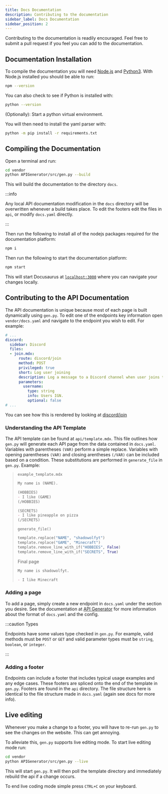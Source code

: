 ```yaml
---
title: Docs Documentation
description: Contributing to the documentation
sidebar_label: Docs Documentation
sidebar_position: 2
---
```


Contributing to the documentation is readily encouraged. Feel free to submit a pull request if you feel you can add to the documentation.

## Documentation Installation

To compile the documentation you will need [Node.js](https://nodejs.org/en/) and [Python3](https://www.python.org/). With Node.js installed you should be able to run:

```bash
npm --version
```

You can also check to see if Python is installed with:

```bash
python --version
```

(Optionally): Start a python virtual environment.

You will then need to install the yaml parser with:

```bash
python -m pip install -r requirements.txt
```

## Compiling the Documentation

Open a terminal and run:

```bash
cd vendor
python APIGenerator/src/gen.py --build
```

This will build the documentation to the directory `docs`.

:::info

Any local API documentation modification in the `docs` directory will be overwritten whenever a build takes place. To edit the footers edit the files in `api`, or modify `docs.yaml` directly.

:::

Then run the following to install all of the nodejs packages required for the documentation platform:

```bash
npm i
```

Then run the following to start the documentation platform:

```bash
npm start
```

This will start Docusaurus at [`localhost:3000`](localhost:3000) where you can navigate your changes locally.

## Contributing to the API Documentation

The API documentation is unique because most of each page is built dynamically using `gen.py`. To edit one of the endpoints key information open `vendor/docs.yaml` and navigate to the endpoint you wish to edit. For example:

```yaml
# ...
discord:
  sidebar: Discord
  files:
  - join.mdx:
      route: discord/join
      method: POST
      privileged: true
      short: Log user joining
      description: Log a message to a Discord channel when user joins the Network.
      parameters:
        username:
          type: string
          info: Users IGN.
          optional: false
# ...
```

You can see how this is rendered by looking at
[discord/join](/docs/products/zander/api/discord/join)

### Understanding the API Template

The API template can be found at `api/template.mdx`. This file outlines how `gen.py` will generate each API page from the data contained in `docs.yaml`. Variables with parentheses `(VAR)` perform a simple replace. Variables with opening parentheses `(VAR)` and closing arentheses `(/VAR)` can be included based on a condition. These substitutions are performed in `generate_file` in `gen.py`. Example:

> `example_template.mdx`
>
> ```md
> My name is (NAME).
> 
> (HOBBIES)
> - I like (GAME)
> (/HOBBIES)
>
> (SECRETS)
> - I like pineapple on pizza
> (/SECRETS)
> ```
>
> `generate_file()`
>
> ```python
> template.replace("NAME", "shadowolfyt")
> template.replace("GAME", "Minecraft")
> template.remove_line_with_if("HOBBIES", False)
> template.remove_line_with_if("SECRETS", True)
> ```
>
> Final page
>
> ```md
> My name is shadowolfyt.
> 
> - I like Minecraft
> 
> ```

### Adding a page

To add a page, simply create a new endpoint in `docs.yaml` under the section you desire. See the documentation at [API Generator](https://github.com/ModularSoftAU/APIGenerator) for more information about the format of `docs.yaml` and the config.

:::caution Types

Endpoints have some values type checked in `gen.py`. For example, valid methods
must be `POST` or `GET` and valid parameter types must be `string`, `boolean`,
or `integer`.

:::

### Adding a footer

Endpoints can include a footer that includes typical usage examples and any edge cases. These footers are spliced onto the end of the template in `gen.py`. Footers are found in the `api` directory. The file structure here is identical to the file structure made in `docs.yaml` (again see docs for more info).

## Live editing

Whenever you make a change to a footer, you will have to re-run `gen.py` to see the changes on the website. This can get annoying.

To alleviate this, `gen.py` supports live editing mode. To start live editing
mode run:

```bash
cd vendor
python APIGenerator/src/gen.py --live
```

This will start `gen.py`. It will then poll the template directory and immediately rebuild the api if a change occurs.

To end live coding mode simple press `CTRL+C` on your keyboard.

